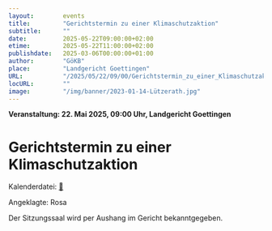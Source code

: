 ```yaml
---
layout:        events
title:         "Gerichtstermin zu einer Klimaschutzaktion"
subtitle:      ""
date:          2025-05-22T09:00:00+02:00
etime:         2025-05-22T11:00:00+02:00
publishdate:   2025-03-06T00:00:00+01:00
author:        "GöKB"
place:         "Landgericht Goettingen"
URL:           "/2025/05/22/09/00/Gerichtstermin_zu_einer_Klimaschutzaktion"
locURL:        ""
image:         "/img/banner/2023-01-14-Lützerath.jpg"
---
```


**Veranstaltung: 22. Mai 2025, 09:00 Uhr, Landgericht Goettingen**

Gerichtstermin zu einer Klimaschutzaktion
===========


Kalenderdatei: [📆](/ics/2025-05-22_09-00_gerichtstermin_zu_einer_klimaschutzaktion.ics)

Angeklagte: Rosa

Der Sitzungssaal wird per Aushang im Gericht bekanntgegeben.